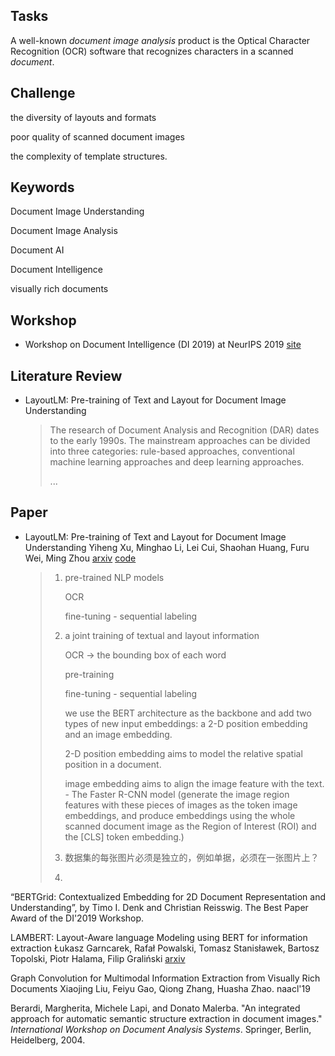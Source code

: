 ## Tasks

A well-known *document image analysis* product is the Optical Character Recognition (OCR) software that recognizes characters in a scanned *document*.



## Challenge

the diversity of layouts and formats

poor quality of scanned document images 

the complexity of template structures.



## Keywords

Document Image Understanding

Document Image Analysis

Document AI

Document Intelligence

visually rich documents



## Workshop

+ Workshop on Document Intelligence (DI 2019) at NeurIPS 2019 [site](<https://sites.google.com/view/di2019>) 



## Literature Review

+ LayoutLM: Pre-training of Text and Layout for Document Image Understanding

  > The research of Document Analysis and Recognition (DAR) dates to the early 1990s. The mainstream approaches can be divided into three categories: rule-based approaches, conventional machine learning approaches and deep learning approaches.
  >
  > ...

  







## Paper

+ LayoutLM: Pre-training of Text and Layout for Document Image Understanding
  Yiheng Xu, Minghao Li, Lei Cui, Shaohan Huang, Furu Wei, Ming Zhou [arxiv](https://arxiv.org/abs/1912.13318) [code](https://github.com/microsoft/unilm/tree/master/layoutlm) 

  > 1. pre-trained NLP models
  >
  >    OCR 
  >
  >    fine-tuning - sequential labeling
  >
  >    
  >
  > 2. a joint training of textual and layout information
  >
  >    OCR ->  the bounding box of each word
  >
  >    pre-training
  >
  >    fine-tuning - sequential labeling
  >
  >    
  >
  >    we use the BERT architecture as the backbone and add two types of new input embeddings: a 2-D
  >    position embedding and an image embedding.
  >
  >    2-D position embedding aims to model the relative spatial position in a document. 
  >
  >    image embedding aims to align the image feature with the text. - The Faster R-CNN model (generate the image region features with these pieces of images as the token image embeddings, and produce
  >    embeddings using the whole scanned document image as the Region of Interest (ROI) and the [CLS] token embedding.)
  >
  >    
  >
  > 3. 数据集的每张图片必须是独立的，例如单据，必须在一张图片上？
  >
  >    
  >
  > 4. 





“BERTGrid: Contextualized Embedding for 2D Document Representation and Understanding”, by Timo I. Denk and Christian Reisswig.  The Best Paper Award of the DI'2019 Workshop. 



LAMBERT: Layout-Aware language Modeling using BERT for information extraction
Łukasz Garncarek, Rafał Powalski, Tomasz Stanisławek, Bartosz Topolski, Piotr Halama, Filip Graliński [arxiv](<https://arxiv.org/abs/2002.08087>) 



Graph Convolution for Multimodal Information Extraction from Visually Rich Documents
Xiaojing Liu, Feiyu Gao, Qiong Zhang, Huasha Zhao. naacl'19



Berardi, Margherita, Michele Lapi, and Donato Malerba. "An integrated approach for automatic semantic structure extraction in document images." *International Workshop on Document Analysis Systems*. Springer, Berlin, Heidelberg, 2004.

